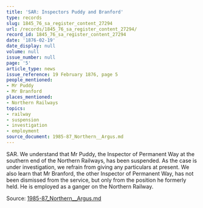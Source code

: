 ```yaml
---
title: 'SAR: Inspectors Puddy and Branford'
type: records
slug: 1845_76_sa_register_content_27294
url: /records/1845_76_sa_register_content_27294/
record_id: 1845_76_sa_register_content_27294
date: '1876-02-19'
date_display: null
volume: null
issue_number: null
page: '5'
article_type: news
issue_reference: 19 February 1876, page 5
people_mentioned:
- Mr Puddy
- Mr Branford
places_mentioned:
- Northern Railways
topics:
- railway
- suspension
- investigation
- employment
source_document: 1985-87_Northern__Argus.md
---
```


SAR.  We understand that Mr Puddy, the Inspector of Permanent Way at the southern end of the Northern Railways, has been suspended.  As the case is under investigation, we refrain from giving any particulars at present.  We also learn that Mr Branford, the other Inspector of Permanent Way, has not been dismissed from the service, but only from the position he formerly held.  He is employed as a ganger on the Northern Railway.

Source: [1985-87_Northern__Argus.md](/downloads/markdown/1985-87_Northern__Argus.md)

